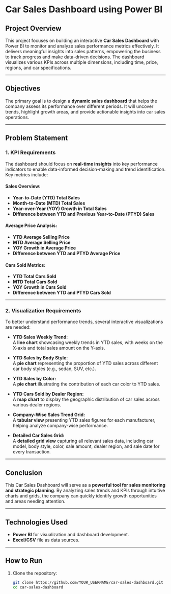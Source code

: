 # Car Sales Dashboard using Power BI  

## Project Overview  
This project focuses on building an interactive **Car Sales Dashboard** with Power BI to monitor and analyze sales performance metrics effectively. It delivers meaningful insights into sales patterns, empowering the business to track progress and make data-driven decisions. The dashboard visualizes various KPIs across multiple dimensions, including time, price, regions, and car specifications.

---

## Objectives  
The primary goal is to design a **dynamic sales dashboard** that helps the company assess its performance over different periods. It will uncover trends, highlight growth areas, and provide actionable insights into car sales operations.

---

## Problem Statement  

### 1. KPI Requirements  

The dashboard should focus on **real-time insights** into key performance indicators to enable data-informed decision-making and trend identification. Key metrics include:  

#### Sales Overview:  
- **Year-to-Date (YTD) Total Sales**  
- **Month-to-Date (MTD) Total Sales**  
- **Year-over-Year (YOY) Growth in Total Sales**  
- **Difference between YTD and Previous Year-to-Date (PTYD) Sales**  

#### Average Price Analysis:  
- **YTD Average Selling Price**  
- **MTD Average Selling Price**  
- **YOY Growth in Average Price**  
- **Difference between YTD and PTYD Average Price**  

#### Cars Sold Metrics:  
- **YTD Total Cars Sold**  
- **MTD Total Cars Sold**  
- **YOY Growth in Cars Sold**  
- **Difference between YTD and PTYD Cars Sold**

---

### 2. Visualization Requirements  

To better understand performance trends, several interactive visualizations are needed:  

- **YTD Sales Weekly Trend:**  
  A **line chart** showcasing weekly trends in YTD sales, with weeks on the X-axis and total sales amount on the Y-axis.  

- **YTD Sales by Body Style:**  
  A **pie chart** representing the proportion of YTD sales across different car body styles (e.g., sedan, SUV, etc.).  

- **YTD Sales by Color:**  
  A **pie chart** illustrating the contribution of each car color to YTD sales.  

- **YTD Cars Sold by Dealer Region:**  
  A **map chart** to display the geographic distribution of car sales across various dealer regions.  

- **Company-Wise Sales Trend Grid:**  
  A **tabular view** presenting YTD sales figures for each manufacturer, helping analyze company-wise performance.  

- **Detailed Car Sales Grid:**  
  A **detailed grid view** capturing all relevant sales data, including car model, body style, color, sale amount, dealer region, and sale date for every transaction.

---

## Conclusion  
This Car Sales Dashboard will serve as a **powerful tool for sales monitoring and strategic planning**. By analyzing sales trends and KPIs through intuitive charts and grids, the company can quickly identify growth opportunities and areas needing attention.

---

## Technologies Used  
- **Power BI** for visualization and dashboard development.  
- **Excel/CSV** file as data sources.  

---

## How to Run  
1. Clone the repository:  
   ```bash
   git clone https://github.com/YOUR_USERNAME/car-sales-dashboard.git
   cd car-sales-dashboard
